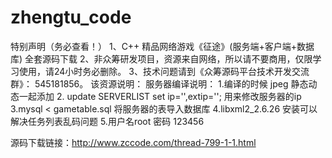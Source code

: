 # zhengtu_code
特别声明（务必查看！）  1、C++ 精品网络游戏《征途》(服务端+客户端+数据库) 全套源码下载 2、非众筹研发项目，资源来自网络，所以请不要商用，仅限学习使用，请24小时务必删除。 3、技术问题请到《众筹源码平台技术开发交流群》： 545181856。  该资源说明：  服务器编译说明：  1.编译的时候 jpeg 静态动态一起添加 2. update SERVERLIST set ip='',extip=''; 用来修改服务器的ip 3.mysql &lt; gametable.sql 将服务器的表导入数据库 4.libxml2_2.6.26  安装可以解决任务列表乱码问题 5.用户名root 密码 123456


源码下载链接：http://www.zccode.com/thread-799-1-1.html
